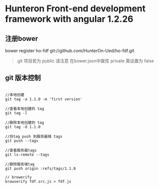 Hunteron Front-end development framework with angular 1.2.26
======

## 注册bower

bower register ho-fdf git://github.com/HunterOn-Ued/ho-fdf.git

> git 项目若为 public 请注意 在bower.json中属性 private 需设置为 false

## git 版本控制

```

//本地创建
git tag -a 1.1.0 -m 'first version'

//查看本地创建的 tag 
git tag -l

//删除本地创建的 tag
git tag -d 1.1.0

//将tag push 到服务器端 tags
git push --tags

//查看服务器tags 
git ls-remote --tags

//删除服务端tag
git push origin :refs/tags/1.1.0

// browerify
browserify fdf.src.js > fdf.js

